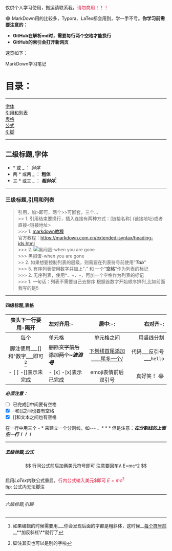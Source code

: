 仅供个人学习使用，搬运请联系我，<font color=Crimson>请勿商用！！！</font>

:joy: MarkDown用的比较多，Typora、LaTex都会用到，学一手不亏。**你学习前需要注意的：**  
- **GitHub在解析md时，需要每行两个空格才能换行**  
- **GitHub的索引会打开新网页**  

速览如下：  
  
MarkDown学习笔记
# 目录：

---
[字体](#二级标题,字体)  
[引用和列表](#三级标题,引用和列表)  
[表格](#四级标题,表格)  
[公式](#五级标题,公式)  
[引脚](#六级标题,引脚)  

---
## 二级标题,字体  

- \* 或 \_ ： *斜体*  
- 两 \* 或两 \_ ： **粗体**   
- 三 \* 或三 \_ ： ***粗斜体***[^小技巧]  

---
### 三级标题,引用和列表   
> 引用，加>即可，两个>>可嵌套，三个...  
	>> 1. 引用结束要换行，插入连接有两种方式：[链接名称] (链接地址)或者直接<链接地址>  
		>>> 1. [markdown教程](https://blog.csdn.net/qq_40818172/article/details/126260661)  
官方教程：<https://markdown.com.cn/extended-syntax/heading-ids.html>  
		>>> 2. ![黑闷蛋-when you are gone](https://i1.hdslb.com/bfs/archive/def424ecedd77ef5c69fbd6ca3b0387b5139bccf.jpg@672w_378h_1c.avif)  
		>>> 黑闷蛋-when you are gone  
	>> 2. 如果想要控制列表的层级，则需要在列表符号前使用"___Tab___"    
		>>> 5. 有序列表使用数字并加上”**.**” 和 一个“**空格**”作为列表的标记  
		>>> 2. 无序列表，使用*、+、-，再加一个空格作为列表的标记  
		>>> 1. 一句话：列表不需要自己去排序 根据首数字开始顺序排列,比如前面我写的是5  

---
#### 四级标题,表格   
|表头下一行要用-隔开|左对齐用:-|居中:-:|右对齐-:|  
|:-: |:--|:-:|--:|  
|每个 |单元格 |单元格之间 | 用竖线分割 |  
|脚注使用___[]和^数字___即可[^脚注] |~~删除文字前后添加两个~___波浪号___~~ |<u>下划线首尾添加__<u>__尾多一个/</u>| 代码___反引号___`hello` |    
|- [ ]  -[]表示未完成 |- [x] -[x]表示已完成|emoji表情前后双引号|真好笑！ :joy:|    

___必须注意：___    
- [ ] 已完成[]中间要有空格    
- [x] -和[]之间也要有空格    
- [x] []和文本之间也有空格    

在一行中用三个 - * 来建立一个分割线，如--- 、* * * 但是注意：___在分割线的上面空一行！！！___    

---  
##### 五级标题,公式  
$$  
行间公式前后加俩美元符号即可 注意要回车\\  
E=mc^2  
$$  
启用$LaTex$内联公式重启，<font color=Crimson>行内公式输入美元\$即可 $E=mc^2$ </font>  
	$tip$: 公式内无法脚注  

---
###### 六级标题,引脚  
[^脚注]:脚注其实也可以是别的字啦  
[^小技巧]:如果编辑的时候需要用\_\_\_你会发现后面的字都是粗斜体，这时候__<u>每个符号前</u>__**加反斜杠\\**就行了  

